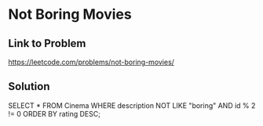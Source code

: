 # Not Boring Movies

## Link to Problem
https://leetcode.com/problems/not-boring-movies/

## Solution
SELECT *
FROM Cinema
WHERE description NOT LIKE "boring" AND id % 2 != 0
ORDER BY rating DESC;
